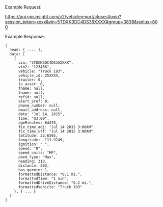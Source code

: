 Example Request:

https://api.gpsinsight.com/v2/vehiclereport/closesttovin?session_token=xxxx&vin=5TDXK3DC4DS35XXXX&group=3838&radius=800

Example Response:

    {
      head: { .... },
      data: [
        {
          vin: "5TDXK3DC4DS35XXXX",
          vin2: "123456",
          vehicle: "Truck 193",
          vehicle_id: 253XXX,
          trailer: 0,
          is_asset: 0,
          fname: null,
          lname: null,
          refid: null,
          alert_pref: 0,
          phone_number: null,
          email_address: null,
          date: "Jul 14, 2015",
          time: "03:00",
          ageMinutes: 64470,
          fix_time_adj: "Jul 14 2015 3:00AM",
          fix_time_utf: "Jul 14 2015 3:00AM",
          latitude: 33.6595,
          longitude: -111.9249,
          ignition: " ",
          speed: "0",
          speed_units: "MP",
          peed_type: "Max",
          heading: 313,
          distance: 363,
          has_garmin: 1,
          formattedDistance: "0.1 mi.",
          formattedTime: "1 min",
          formattedDriveDistance: "0.2 mi.",
          formattedVehicle: "Truck 193"
        }, { ... }
      ]
    }
